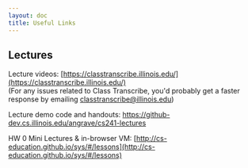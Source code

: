 ```yaml
---
layout: doc
title: Useful Links
---
```


## Lectures

Lecture videos: [https://classtranscribe.illinois.edu/](https://classtranscribe.illinois.edu/)  
(For any issues related to Class Transcribe, you'd probably get a faster response by emailing [classtranscribe@illinois.edu](mailto:classtranscribe@illinois.edu))

Lecture demo code and handouts: https://github-dev.cs.illinois.edu/angrave/cs241-lectures

HW 0 Mini Lectures & in-browser VM: [http://cs-education.github.io/sys/#/lessons](http://cs-education.github.io/sys/#/lessons)
